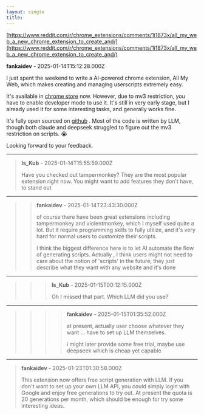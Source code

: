 ```yaml
---
layout: single
title: 
---
```

[https://www.reddit.com/r/chrome_extensions/comments/1i1873x/all_my_web_a_new_chrome_extension_to_create_and/](https://www.reddit.com/r/chrome_extensions/comments/1i1873x/all_my_web_a_new_chrome_extension_to_create_and/)

**fankaidev** - 2025-01-14T15:12:28.000Z

I just spent the weekend to write a AI-powered chrome extension, All My Web, which makes creating and managing userscripts extremely easy.

It's available in [chrome store](https://chromewebstore.google.com/detail/all-my-web/okgfcgmepmeibnkafdaidhpddhcgpcgp) now. However, due to mv3 restriction, you have to enable developer mode to use it. It's still in very early stage, but I already used it for some interesting tasks, and generally works fine. 

It's fully open sourced on [github](https://github.com/fankaidev/all-my-web) . Most of the code is written by LLM, though both claude and deepseek struggled to figure out the mv3 restriction on scripts. 😭

Looking forward to your feedback.


---
> **Is_Kub** - 2025-01-14T15:55:59.000Z
>
> Have you checked out tampermonkey? They are the most popular extension right now. You might want to add features they don’t have, to stand out

---
>> **fankaidev** - 2025-01-14T23:43:30.000Z
>>
>> of course there have been great extensions including tampermonkey and violentmonkey, which I myself used quite a lot. But it require programming skills to fully utilize, and it's very hard for normal users to customize their scripts.
>> 
>> I think the biggest difference here is to let AI automate the flow of generating scripts. Actually   , I think users might not need to care about the notion of 'scripts' in the future, they just describe what they want with any website and it's done

---
>>> **Is_Kub** - 2025-01-15T00:12:15.000Z
>>>
>>> Oh I missed that part. Which LLM did you use?

---
>>>> **fankaidev** - 2025-01-15T01:35:52.000Z
>>>>
>>>> at present, actually user choose whatever they want ... have to set up LLM themselves. 
>>>> 
>>>>   
>>>> i might later provide some free trial, maybe use deepseek which is cheap yet capable

---
> **fankaidev** - 2025-01-23T01:30:58.000Z
>
> This extension now offers free script generation with LLM. If you don't want to set up your own LLM API, you could simply login with Google and enjoy free generations to try out. At present the quota is 20 generations per month, which should be enough for try some interesting ideas.
